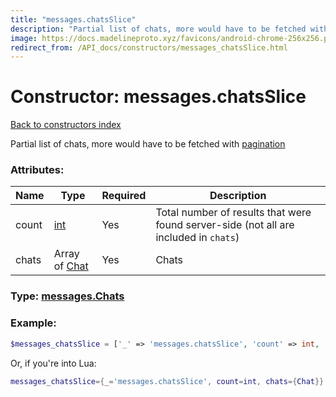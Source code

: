 ```yaml
---
title: "messages.chatsSlice"
description: "Partial list of chats, more would have to be fetched with pagination"
image: https://docs.madelineproto.xyz/favicons/android-chrome-256x256.png
redirect_from: /API_docs/constructors/messages_chatsSlice.html
---
```

# Constructor: messages.chatsSlice  
[Back to constructors index](index.md)



Partial list of chats, more would have to be fetched with [pagination](https://core.telegram.org/api/offsets)

### Attributes:

| Name     |    Type       | Required | Description |
|----------|---------------|----------|-------------|
|count|[int](../types/int.md) | Yes|Total number of results that were found server-side (not all are included in `chats`)|
|chats|Array of [Chat](../types/Chat.md) | Yes|Chats|



### Type: [messages.Chats](../types/messages.Chats.md)


### Example:

```php
$messages_chatsSlice = ['_' => 'messages.chatsSlice', 'count' => int, 'chats' => [Chat, Chat]];
```  


Or, if you're into Lua:

```lua
messages_chatsSlice={_='messages.chatsSlice', count=int, chats={Chat}}

```


